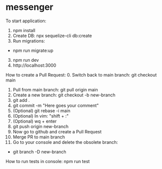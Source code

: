 # messenger

To start application:
1. npm install
2. Create DB: npx sequelize-cli db:create
3. Run migrations: 
 - npm run migrate:up
3. npm run dev
4. http://localhost:3000

How to create a Pull Request:
0. Switch back to main branch: git checkout main
1. Pull from main branch: git pull origin main
2. Create a new branch: git checkout -b new-branch
3. git add .
4. git commit -m "Here goes your comment"
5. (Optional) git rebase -i main
6. (Optional) In vim: "shift + :"
7. (Optional) wq + enter
8. git push origin new-branch
9. Now go to github and create a Pull Request
10. Merge PR to main branch
11. Go to your console and delete the obsolete branch:
 - git branch -D new-branch

 How to run tests in console:
 npm run test
